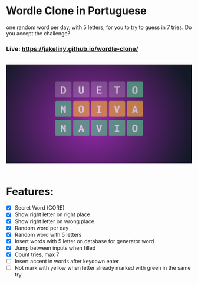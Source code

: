 # Wordle Clone in Portuguese
one random word per day, with 5 letters, for you to try to guess in 7 tries. Do you accept the challenge?

### Live: https://jakeliny.github.io/wordle-clone/

<br>
<img src="./.github/preview.png">
<br>
<br>

# Features:
- [x] Secret Word (CORE)
- [x] Show right letter on right place
- [x] Show right letter on wrong place
- [X] Random word per day
- [X] Random word with 5 letters
- [X] Insert words with 5 letter on database for generator word
- [X] Jump between inputs when filled
- [X] Count tries, max 7
- [ ] Insert accent in words after keydown enter
- [ ] Not mark with yellow when letter already marked with green in the same try